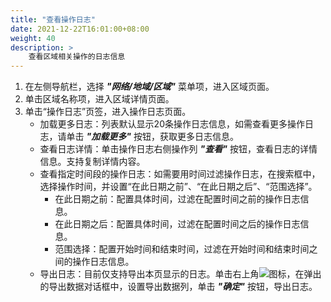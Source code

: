 ```yaml
---
title: "查看操作日志"
date: 2021-12-22T16:01:00+08:00
weight: 40
description: >
    查看区域相关操作的日志信息
---
```


1. 在左侧导航栏，选择 **_"网络/地域/区域"_** 菜单项，进入区域页面。
2. 单击区域名称项，进入区域详情页面。
2. 单击“操作日志”页签，进入操作日志页面。
    - 加载更多日志：列表默认显示20条操作日志信息，如需查看更多操作日志，请单击 **_"加载更多"_** 按钮，获取更多日志信息。
    - 查看日志详情：单击操作日志右侧操作列 **_"查看"_** 按钮，查看日志的详情信息。支持复制详情内容。
    - 查看指定时间段的操作日志：如需要用时间过滤操作日志，在搜索框中，选择操作时间，并设置“在此日期之前”、“在此日期之后”、“范围选择”。
        - 在此日期之前：配置具体时间，过滤在配置时间之前的操作日志信息。
        - 在此日期之后：配置具体时间，过滤在配置时间之后的操作日志信息。
        - 范围选择：配置开始时间和结束时间，过滤在开始时间和结束时间之间的操作日志信息。
    - 导出日志：目前仅支持导出本页显示的日志。单击右上角![](../../../../images/download.png)图标，在弹出的导出数据对话框中，设置导出数据列，单击 **_"确定"_** 按钮，导出日志。